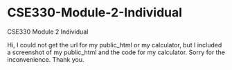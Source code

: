 # CSE330-Module-2-Individual
CSE330 Module 2 Individual

Hi, I could not get the url for my public_html or my calculator, but I included a screenshot of my public_html and the code for my calculator. Sorry for the inconvenience. Thank you.
